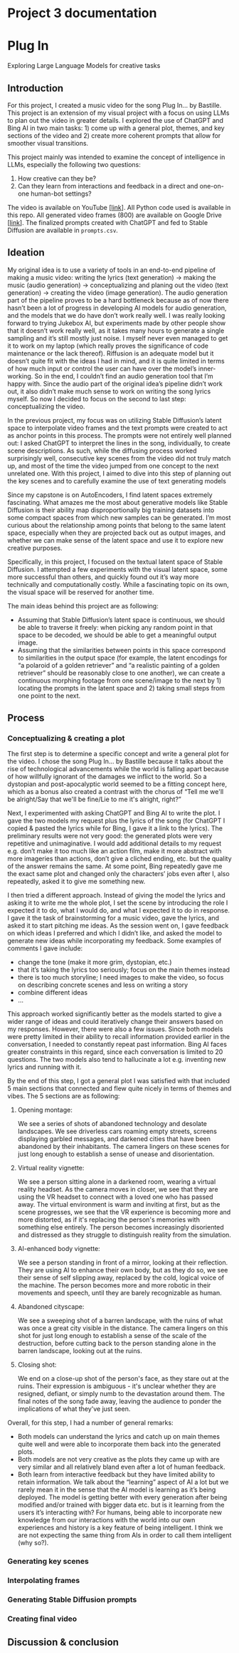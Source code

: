 # Project 3 documentation
# Plug In
Exploring Large Language Models for creative tasks

## Introduction
For this project, I created a music video for the song Plug In… by Bastille. This project is an extension of my visual project with a focus on using LLMs to plan out the video in greater details. I explored the use of ChatGPT and Bing AI in two main tasks: 1) come up with a general plot, themes, and key sections of the video and 2) create more coherent prompts that allow for smoother visual transitions.

This project mainly was intended to examine the concept of intelligence in LLMs, especially the following two questions:

1. How creative can they be?
2. Can they learn from interactions and feedback in a direct and one-on-one human-bot settings?

The video is available on YouTube [[link](https://youtu.be/xyPNWuODffw)]. All Python code used is available in this repo. All generated video frames (800) are available on Google Drive [[link](https://drive.google.com/drive/folders/18UxeQylmAFDpzwwX_O8SIOPoRlcjcS69?usp=share_link)]. The finalized prompts created with ChatGPT and fed to Stable Diffusion are available in `prompts.csv`.

## Ideation
My original idea is to use a variety of tools in an end-to-end pipeline of making a music video: writing the lyrics (text generation) → making the music (audio generation) → conceptualizing and planing out the video (text generation) → creating the video (image generation). The audio generation part of the pipeline proves to be a hard bottleneck because as of now there hasn’t been a lot of progress in developing AI models for audio generation, and the models that we do have don’t work really well. I was really looking forward to trying Jukebox AI, but experiments made by other people show that it doesn’t work really well, as it takes many hours to generate a single sampling and it’s still mostly just noise. I myself never even managed to get it to work on my laptop (which really proves the significance of code maintenance or the lack thereof). Riffusion is an adequate model but it doesn’t quite fit with the ideas I had in mind, and it is quite limited in terms of how much input or control the user can have over the model’s inner-working. So in the end, I couldn’t find an audio generation tool that I’m happy with. Since the audio part of the original idea’s pipeline didn’t work out, it also didn’t make much sense to work on writing the song lyrics myself. So now I decided to focus on the second to last step: conceptualizing the video.

In the previous project, my focus was on utilizing Stable Diffusion’s latent space to interpolate video frames and the text prompts were created to act as anchor points in this process. The prompts were not entirely well planned out: I asked ChatGPT to interpret the lines in the song, individually, to create scene descriptions. As such, while the diffusing process worked surprisingly well, consecutive key scenes from the video did not truly match up, and most of the time the video jumped from one concept to the next unrelated one. With this project, I aimed to dive into this step of planning out the key scenes and to carefully examine the use of text generating models

Since my capstone is on AutoEncoders, I find latent spaces extremely fascinating. What amazes me the most about generative models like Stable Diffusion is their ability map disproportionally big training datasets into some compact spaces from which new samples can be generated. I’m most curious about the relationship among points that belong to the same latent space, especially when they are projected back out as output images, and whether we can make sense of the latent space and use it to explore new creative purposes.

Specifically, in this project, I focused on the textual latent space of Stable Diffusion. I attempted a few experiments with the visual latent space, some more successful than others, and quickly found out it’s way more technically and computationally costly. While a fascinating topic on its own, the visual space will be reserved for another time.

The main ideas behind this project are as following:

- Assuming that Stable Diffusion’s latent space is continuous, we should be able to traverse it freely: when picking any random point in that space to be decoded, we should be able to get a meaningful output image.
- Assuming that the similarities between points in this space correspond to similarities in the output space (for example, the latent encodings for “a polaroid of a golden retriever” and “a realistic painting of a golden retriever” should be reasonably close to one another), we can create a continuous morphing footage from one scene/image to the next by 1) locating the prompts in the latent space and 2) taking small steps from one point to the next.

## Process
### Conceptualizing & creating a plot
The first step is to determine a specific concept and write a general plot for the video. I chose the song Plug In… by Bastille because it talks about the rise of technological advancements while the world is falling apart because of how willfully ignorant of the damages we inflict to the world. So a dystopian and post-apocalyptic world seemed to be a fitting concept here, which as a bonus also created a contrast with the chorus of “Tell me we'll be alright/Say that we'll be fine/Lie to me it's alright, right?”

Next, I experimented with asking ChatGPT and Bing AI to write the plot. I gave the two models my request plus the lyrics of the song (for ChatGPT I copied & pasted the lyrics while for Bing, I gave it a link to the lyrics). The preliminary results were not very good: the generated plots were very repetitive and unimaginative. I would add additional details to my request e.g. don’t make it too much like an action film, make it more abstract with more imageries than actions, don’t give a cliched ending, etc. but the quality of the answer remains the same. At some point, Bing repeatedly gave me the exact same plot and changed only the characters’ jobs even after I, also repeatedly, asked it to give me something new.

I then tried a different approach. Instead of giving the model the lyrics and asking it to write me the whole plot, I set the scene by introducing the role I expected it to do, what I would do, and what I expected it to do in response. I gave it the task of brainstorming for a music video, gave the lyrics, and asked it to start pitching me ideas. As the session went on, I gave feedback on which ideas I preferred and which I didn’t like, and asked the model to generate new ideas while incorporating my feedback. Some examples of comments I gave include:

- change the tone (make it more grim, dystopian, etc.)
- that it’s taking the lyrics too seriously; focus on the main themes instead
- there is too much storyline; I need images to make the video, so focus on describing concrete scenes and less on writing a story
- combine different ideas
- …

This approach worked significantly better as the models started to give a wider range of ideas and could iteratively change their answers based on my responses. However, there were also a few issues. Since both models were pretty limited in their ability to recall information provided earlier in the conversation, I needed to constantly repeat past information. Bing AI faces greater constraints in this regard, since each conversation is limited to 20 questions. The two models also tend to hallucinate a lot e.g. inventing new lyrics and running with it.

By the end of this step, I got a general plot I was satisfied with that included 5 main sections that connected and flew quite nicely in terms of themes and vibes. The 5 sections are as following:

1. Opening montage:
    
    We see a series of shots of abandoned technology and desolate landscapes. We see driverless cars roaming empty streets, screens displaying garbled messages, and darkened cities that have been abandoned by their inhabitants. The camera lingers on these scenes for just long enough to establish a sense of unease and disorientation.
    
2. Virtual reality vignette:
    
    We see a person sitting alone in a darkened room, wearing a virtual reality headset. As the camera moves in closer, we see that they are using the VR headset to connect with a loved one who has passed away. The virtual environment is warm and inviting at first, but as the scene progresses, we see that the VR experience is becoming more and more distorted, as if it's replacing the person's memories with something else entirely. The person becomes increasingly disoriented and distressed as they struggle to distinguish reality from the simulation.
    
3. AI-enhanced body vignette:
    
    We see a person standing in front of a mirror, looking at their reflection. They are using AI to enhance their own body, but as they do so, we see their sense of self slipping away, replaced by the cold, logical voice of the machine. The person becomes more and more robotic in their movements and speech, until they are barely recognizable as human.
    
4. Abandoned cityscape:
    
    We see a sweeping shot of a barren landscape, with the ruins of what was once a great city visible in the distance. The camera lingers on this shot for just long enough to establish a sense of the scale of the destruction, before cutting back to the person standing alone in the barren landscape, looking out at the ruins.
    
5. Closing shot:
    
    We end on a close-up shot of the person's face, as they stare out at the ruins. Their expression is ambiguous - it's unclear whether they are resigned, defiant, or simply numb to the devastation around them. The final notes of the song fade away, leaving the audience to ponder the implications of what they've just seen.
    

Overall, for this step, I had a number of general remarks:

- Both models can understand the lyrics and catch up on main themes quite well and were able to incorporate them back into the generated plots.
- Both models are not very creative as the plots they came up with are very similar and all relatively bland even after a lot of human feedback.
- Both learn from interactive feedback but they have limited ability to retain information. We talk about the “learning” aspect of AI a lot but we rarely mean it in the sense that the AI model is learning as it’s being deployed. The model is getting better with every generation after being modified and/or trained with bigger data etc. but is it learning from the users it’s interacting with? For humans, being able to incorporate new knowledge from our interactions with the world into our own experiences and history is a key feature of being intelligent. I think we are not expecting the same thing from AIs in order to call them intelligent (why so?).

### Generating key scenes

### Interpolating frames

### Generating Stable Diffusion prompts

### Creating final video

## Discussion & conclusion